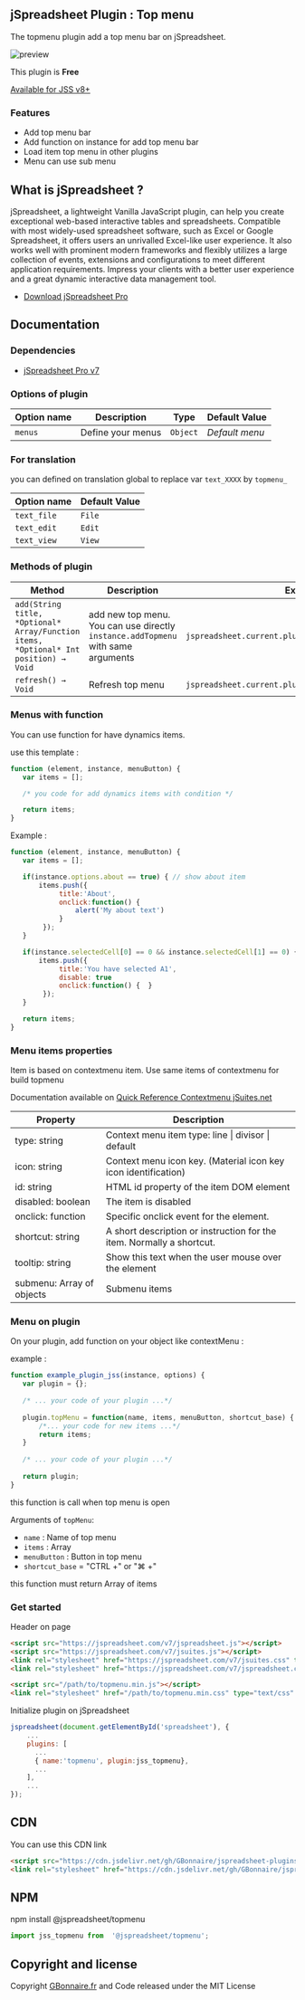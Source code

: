 ## jSpreadsheet Plugin : Top menu

The topmenu plugin add a top menu bar on jSpreadsheet.

![preview](https://user-images.githubusercontent.com/52194475/118120684-8d5ae780-b3f0-11eb-911d-1b38416b9997.png)

This plugin is **Free**

[Available for JSS v8+](https://github.com/GBonnaire/jspreadsheet-plugins-and-editors/tree/master/plugins/JSSV8/src)

### Features

- Add top menu bar
- Add function on instance for add top menu bar
- Load item top menu in other plugins
- Menu can use sub menu



## What is jSpreadsheet ?

jSpreadsheet, a lightweight Vanilla JavaScript plugin, can help you create exceptional web-based interactive tables and spreadsheets. Compatible with most widely-used spreadsheet software, such as Excel or Google Spreadsheet, it offers users an unrivalled Excel-like user experience. It also works well with prominent modern frameworks and flexibly utilizes a large collection of events, extensions and configurations to meet different application requirements. Impress your clients with a better user experience and a great dynamic interactive data management tool.

- [Download jSpreadsheet Pro](https://www.jspreadsheet.com) 

## Documentation

### Dependencies

- [jSpreadsheet Pro v7](https://www.jspreadsheet.com/v7) 

### Options of plugin

<table>
	<thead>
		<tr>
			<th>Option name</th>
			<th>Description</th>
			<th>Type</th>
			<th>Default Value</th>
		</tr>
	</thead>
	<tbody>
		<tr>
			<td><code>menus</code></td>
			<td>Define your menus</td>
			<td><code>Object</code></td>
			<td><i>Default menu</i></td>
		</tr>
	</tbody>
</table>

### For translation
you can defined on translation global to replace var <code>text_XXXX</code> by <code>topmenu_</code>
<table>
	<thead>
		<tr>
			<th>Option name</th>
			<th>Default Value</th>
		</tr>
	</thead>
	<tbody>
		<tr>
			<td><code>text_file</code></td>
			<td><code>File</code></td>
		</tr>
		<tr>
			<td><code>text_edit</code></td>
			<td><code>Edit</code></td>
		</tr>
		<tr>
			<td><code>text_view</code></td>
			<td><code>View</code></td>
		</tr>
	</tbody>
</table>

### Methods of plugin

<table>
	<thead>
		<tr>
			<th>Method</th>
			<th>Description</th>
			<th>Example</th>
		</tr>
	</thead>
	<tbody>
		<tr>
			<td><code>add(String title, *Optional* Array/Function items, *Optional* Int position) → Void</code></td>
			<td>add new top menu. You can use directly <code>instance.addTopmenu</code> with same arguments</td>
			<td><code>jspreadsheet.current.plugins.topmenu.add("Format");</code></td>
		</tr>
		<tr>
			<td><code>refresh() → Void</code></td>
			<td>Refresh top menu</td>
			<td><code>jspreadsheet.current.plugins.topmenu.refresh();</code></td>
		</tr>
	</tbody>
</table>

### Menus with function

You can use function for have dynamics items.

use this template :
```javascript
function (element, instance, menuButton) {
   var items = [];

   /* you code for add dynamics items with condition */

   return items;
}
```

Example :
```javascript
function (element, instance, menuButton) {
   var items = [];

   if(instance.options.about == true) { // show about item
       items.push({
            title:'About',
            onclick:function() {
                alert('My about text')
            }
        });
   }

   if(instance.selectedCell[0] == 0 && instance.selectedCell[1] == 0) {
       items.push({
            title:'You have selected A1',
            disable: true
            onclick:function() {  }
        });
   }

   return items;
}
```

### Menu items properties

Item is based on contextmenu item. Use same items of contextmenu for build topmenu

Documentation available on [Quick Reference Contextmenu jSuites.net](https://jsuites.net/v4/contextmenu/quick-reference)

<table>
    <thead>
        <tr>
            <th>Property</th>
            <th>Description</th>
        </tr>
    </thead>
    <tbody>
        <tr>
            <td>type: string</td>
            <td>Context menu item type: line | divisor | default</td>
        </tr>
        <tr>
            <td>icon: string</td>
            <td>Context menu icon key. (Material icon key icon identification)</td>
        </tr>
        <tr>
            <td>id: string</td>
            <td>HTML id property of the item DOM element</td>
        </tr>
        <tr>
            <td>disabled: boolean</td>
            <td>The item is disabled</td>
        </tr>
        <tr>
            <td>onclick: function</td>
            <td>Specific onclick event for the element.</td>
        </tr>
        <tr>
            <td>shortcut: string</td>
            <td>A short description or instruction for the item. Normally a shortcut.</td>
        </tr>
        <tr>
            <td>tooltip: string</td>
            <td>Show this text when the user mouse over the element</td>
        </tr>
        <tr>
            <td>submenu: Array of objects</td>
            <td>Submenu items</td>
        </tr>
    </tbody>
</table>

### Menu on plugin

On your plugin, add function on your object like contextMenu : 

example : 
```javascript
function example_plugin_jss(instance, options) {
   var plugin = {};
   
   /* ... your code of your plugin ...*/
   
   plugin.topMenu = function(name, items, menuButton, shortcut_base) { 
       /*... your code for new items ...*/
       return items;
   }
   
   /* ... your code of your plugin ...*/
   
   return plugin;
}
```

this function is call when top menu is open

Arguments of `topMenu`:
- `name` : Name of top menu
- `items` : Array
- `menuButton` : Button in top menu
- `shortcut_base` = "CTRL +" or "⌘ +"

this function must return Array of items


### Get started

Header on page
```HTML
<script src="https://jspreadsheet.com/v7/jspreadsheet.js"></script>
<script src="https://jspreadsheet.com/v7/jsuites.js"></script>
<link rel="stylesheet" href="https://jspreadsheet.com/v7/jsuites.css" type="text/css" />
<link rel="stylesheet" href="https://jspreadsheet.com/v7/jspreadsheet.css" type="text/css" />

<script src="/path/to/topmenu.min.js"></script>
<link rel="stylesheet" href="/path/to/topmenu.min.css" type="text/css" />
```

Initialize plugin on jSpreadsheet
```JavaScript
jspreadsheet(document.getElementById('spreadsheet'), {
	...
	plugins: [
      ...
      { name:'topmenu', plugin:jss_topmenu},
      ...  
    ],
    ...
});
```

## CDN

You can use this CDN link

```HTML
<script src="https://cdn.jsdelivr.net/gh/GBonnaire/jspreadsheet-plugins-and-editors@latest/plugins/dist/topmenu.min.js"></script>
<link rel="stylesheet" href="https://cdn.jsdelivr.net/gh/GBonnaire/jspreadsheet-plugins-and-editors@latest/plugins/dist/topmenu.min.css" type="text/css" />
```

## NPM
npm install @jspreadsheet/topmenu
```javascript
import jss_topmenu from  '@jspreadsheet/topmenu';
```

## Copyright and license

Copyright [GBonnaire.fr](https://repo.gbonnaire.fr) and Code released under the MIT License
